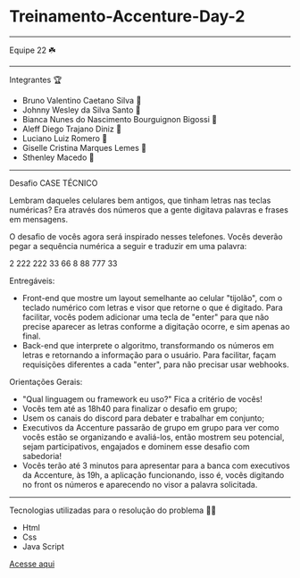 # Treinamento-Accenture-Day-2
 *****
 Equipe 22  :shamrock:
 ****
 Integrantes :trophy:
* Bruno Valentino Caetano Silva   :rocket:
* Johnny Wesley da Silva Santo   :rocket:
* Bianca Nunes do Nascimento Bourguignon Bigossi :rocket:
* Aleff Diego Trajano Diniz :rocket:
* Luciano Luiz Romero  :rocket:
* Giselle Cristina Marques Lemes :rocket:
* Sthenley Macedo :rocket:
******
Desafio
CASE TÉCNICO

Lembram daqueles celulares bem antigos, que tinham letras nas teclas numéricas? Era através dos números que a gente digitava palavras e frases em mensagens.

O desafio de vocês agora será inspirado nesses telefones. Vocês deverão pegar a sequência numérica a seguir e traduzir em uma palavra:

2 222 222 33 66 8 88 777 33


Entregáveis:

- Front-end que mostre um layout semelhante ao celular "tijolão", com o teclado numérico com letras e visor que retorne o que é digitado.
Para facilitar, vocês podem adicionar uma tecla de "enter" para que não precise aparecer as letras conforme a digitação ocorre, e sim apenas ao final.
- Back-end que interprete o algoritmo, transformando os números em letras e retornando a informação para o usuário.
Para facilitar, façam requisições diferentes a cada "enter", para não precisar usar webhooks.

Orientações Gerais:

- "Qual linguagem ou framework eu uso?" Fica a critério de vocês!
- Vocês tem até as 18h40 para finalizar o desafio em grupo;
- Usem os canais do discord para debater e trabalhar em conjunto;
- Executivos da Accenture passarão de grupo em grupo para ver como vocês estão se organizando e avaliá-los, então mostrem seu potencial, sejam participativos, engajados e dominem esse desafio com sabedoria!
- Vocês terão até 3 minutos para apresentar para a banca com executivos da Accenture, às 19h, a aplicação funcionando, isso é, vocês digitando no front os números e aparecendo no visor a palavra solicitada.
****
Tecnologias utilizadas para o resolução do problema :technologist:
* Html 
* Css
* Java Script

[Acesse aqui](https://lucianoromero.github.io/Treinamento-Accenture-Day-2/)
